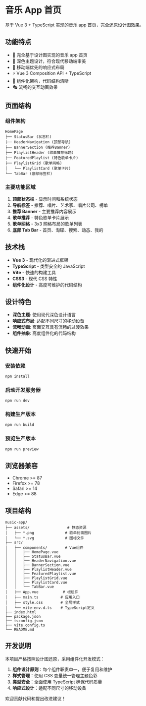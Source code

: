 # 音乐 App 首页

基于 Vue 3 + TypeScript 实现的音乐 app 首页，完全还原设计图效果。

## 功能特点

- 🎵 完全基于设计图实现的音乐 app 首页
- 🎨 深色主题设计，符合现代移动端审美
- 📱 移动端优先的响应式布局
- ⚡ Vue 3 Composition API + TypeScript
- 🧩 组件化架构，代码结构清晰
- 🎭 流畅的交互动画效果

## 页面结构

### 组件架构

```
HomePage
├── StatusBar (状态栏)
├── HeaderNavigation (顶部导航)
├── BannerSection (推荐Banner)
├── PlaylistHeader (歌单推荐标题)
├── FeaturedPlaylist (特色歌单卡片)
├── PlaylistGrid (歌单网格)
│   └── PlaylistCard (歌单卡片)
└── TabBar (底部标签栏)
```

### 主要功能区域

1. **顶部状态栏** - 显示时间和系统状态
2. **导航标签** - 推荐、唱片、艺术家、唱片公司、榜单
3. **推荐 Banner** - 主要推荐内容展示
4. **歌单推荐** - 特色歌单卡片展示
5. **歌单网格** - 3x3 网格布局的歌单列表
6. **底部 Tab Bar** - 首页、淘碟、搜索、动态、我的

## 技术栈

- **Vue 3** - 现代化的渐进式框架
- **TypeScript** - 类型安全的 JavaScript
- **Vite** - 快速的构建工具
- **CSS3** - 现代 CSS 特性
- **组件化设计** - 高度可维护的代码结构

## 设计特色

- **深色主题**: 使用现代深色设计语言
- **响应式布局**: 适配不同尺寸的移动设备
- **流畅动画**: 页面交互具有流畅的过渡效果
- **组件抽象**: 高度组件化的代码结构

## 快速开始

### 安装依赖

```bash
npm install
```

### 启动开发服务器

```bash
npm run dev
```

### 构建生产版本

```bash
npm run build
```

### 预览生产版本

```bash
npm run preview
```

## 浏览器兼容

- Chrome >= 87
- Firefox >= 78
- Safari >= 14
- Edge >= 88

## 项目结构

```
music-app/
├── assets/                 # 静态资源
│   ├── *.png              # 歌单封面图片
│   └── *.svg              # 图标文件
├── src/
│   ├── components/        # Vue组件
│   │   ├── HomePage.vue
│   │   ├── StatusBar.vue
│   │   ├── HeaderNavigation.vue
│   │   ├── BannerSection.vue
│   │   ├── PlaylistHeader.vue
│   │   ├── FeaturedPlaylist.vue
│   │   ├── PlaylistGrid.vue
│   │   ├── PlaylistCard.vue
│   │   └── TabBar.vue
│   ├── App.vue           # 根组件
│   ├── main.ts          # 应用入口
│   ├── style.css        # 全局样式
│   └── vite-env.d.ts    # TypeScript定义
├── index.html
├── package.json
├── tsconfig.json
├── vite.config.ts
└── README.md
```

## 开发说明

本项目严格按照设计图还原，采用组件化开发模式：

1. **组件设计原则**：每个组件职责单一，便于复用和维护
2. **样式管理**：使用 CSS 变量统一管理主题色彩
3. **类型安全**：全面使用 TypeScript 确保代码质量
4. **响应式设计**：适配不同尺寸的移动设备

欢迎贡献代码和提出改进建议！
